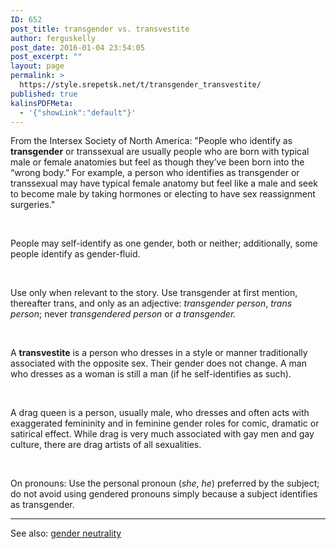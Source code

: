 ```yaml
---
ID: 652
post_title: transgender vs. transvestite
author: ferguskelly
post_date: 2016-01-04 23:54:05
post_excerpt: ""
layout: page
permalink: >
  https://style.srepetsk.net/t/transgender_transvestite/
published: true
kalinsPDFMeta:
  - '{"showLink":"default"}'
---
```

From the Intersex Society of North America: "People who identify as <strong>transgender</strong> or transsexual are usually people who are born with typical male or female anatomies but feel as though they’ve been born into the “wrong body.” For example, a person who identifies as transgender or transsexual may have typical female anatomy but feel like a male and seek to become male by taking hormones or electing to have sex reassignment surgeries."

&nbsp;

People may self-identify as one gender, both or neither; additionally, some people identify as gender-fluid.

&nbsp;

Use only when relevant to the story. Use transgender at first mention, thereafter trans, and only as an adjective: <em>transgender person</em>, <em>trans person</em>; never <em>transgendered person</em> or <em>a transgender.</em>

&nbsp;

A <strong>transvestite</strong> is a person who dresses in a style or manner traditionally associated with the opposite sex. Their gender does not change. A man who dresses as a woman is still a man (if he self-identifies as such).

&nbsp;

A drag queen is a person, usually male, who dresses and often acts with exaggerated femininity and in feminine gender roles for comic, dramatic or satirical effect. While drag is very much associated with gay men and gay culture, there are drag artists of all sexualities.

&nbsp;

On pronouns: Use the personal pronoun (<em>she</em>, <em>he</em>) preferred by the subject; do not avoid using gendered pronouns simply because a subject identifies as transgender.

<hr />

See also: <a href="https://style.srepetsk.net/g/gender-neutrality/">gender neutrality</a>

&nbsp;